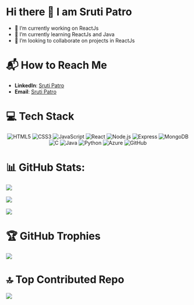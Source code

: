# Hi there 👋 I am Sruti Patro

<!--
**Sruti-Patro/Sruti-Patro** is a ✨ _special_ ✨ repository because its `README.md` (this file) appears on your GitHub profile.-->


- 🔭 I’m currently working on ReactJs 
- 🌱 I’m currently learning ReactJs and Java
- 👯 I’m looking to collaborate on projects in ReactJs

  
# 📬 How to Reach Me
- **LinkedIn**: [Sruti Patro](https://www.linkedin.com/in/sruti-patro-b10066253)
- **Email**: [Sruti Patro](mailto:patrocorgi29@gmail.com)

# 💻 Tech Stack

<div align="center">
  <img src="https://img.shields.io/badge/HTML5-E34F26?style=for-the-badge&logo=html5&logoColor=white" alt="HTML5" />
  <img src="https://img.shields.io/badge/CSS3-1572B6?style=for-the-badge&logo=css3&logoColor=white" alt="CSS3" />
  <img src="https://img.shields.io/badge/JavaScript-F7DF1E?style=for-the-badge&logo=javascript&logoColor=black" alt="JavaScript" />
  <img src="https://img.shields.io/badge/React-61DAFB?style=for-the-badge&logo=react&logoColor=black" alt="React" />
  <img src="https://img.shields.io/badge/Node.js-339933?style=for-the-badge&logo=node.js&logoColor=white" alt="Node.js" />
  <img src="https://img.shields.io/badge/Express-000000?style=for-the-badge&logo=express&logoColor=white" alt="Express" />
  <img src="https://img.shields.io/badge/MongoDB-47A248?style=for-the-badge&logo=mongodb&logoColor=white" alt="MongoDB" />
  <img src="https://img.shields.io/badge/C-A8B9CC?style=for-the-badge&logo=c&logoColor=black" alt="C" />
  <img src="https://img.shields.io/badge/Java-007396?style=for-the-badge&logo=java&logoColor=white" alt="Java" />
  <img src="https://img.shields.io/badge/Python-3776AB?style=for-the-badge&logo=python&logoColor=white" alt="Python" />
  <img src="https://img.shields.io/badge/Azure-0078D4?style=for-the-badge&logo=microsoft-azure&logoColor=white" alt="Azure" />
  <img src="https://img.shields.io/badge/GitHub-181717?style=for-the-badge&logo=github&logoColor=white" alt="GitHub" />
</div>


# 📊 GitHub Stats:
![](https://github-readme-stats.vercel.app/api?username=Sruti-Patro&theme=omni&hide_border=true&include_all_commits=false&count_private=false&custom_title=Sruti-Patro&nbsp;Github&nbsp;Stats)<br/> <br/>
![](https://github-readme-streak-stats.herokuapp.com/?user=Sruti-Patro&theme=omni&hide_border=true)<br/><br/>
![](https://github-readme-stats.vercel.app/api/top-langs/?username=Sruti-Patro&theme=omni&hide_border=true&include_all_commits=false&count_private=false&layout=compact)


# 🏆 GitHub Trophies
![](https://github-profile-trophy.vercel.app/?username=Sruti-Patro&theme=radical&no-frame=true&no-bg=true&margin-w=4)


# 🔝 Top Contributed Repo
![](https://github-contributor-stats.vercel.app/api?username=Sruti-Patro&limit=5&theme=tokyonight&custom_title=Sruti-Patro&nbsp;Contribution&combine_all_yearly_contributions=true)
